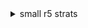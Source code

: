 <details>
<summary>small r5 strats</summary>

dash up into blue portal for bubble to go fast, and ultra into block at end (do not do a second downright as you can go too fast and skip the coin upon entering the next room like that)
![gif](./images/r5.webp)
</details>
